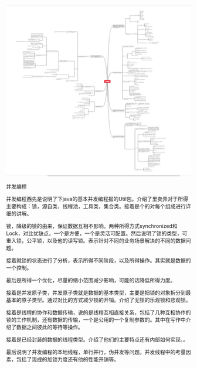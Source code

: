 

![image-20220509143840392](image-20220509143840392.png)

并发编程 

并发编程西先是说明了下java的基本并发编程报的Util包。介绍了里卖弄对于所得主要构成：锁，源自类，线程池，工具类，集合类。接着是个的对每个组成进行详细的讲解。

锁，降级的锁的由来，保证数据互相不影响。两种所得方式synchronized和Lock，对比优缺点，一个是方便，一个是灵活可配置。然后说明了锁的类型，可重入锁，公平锁，以及他的读写锁。表示针对不同的业务场景解决的不同的数据问题。

接着就锁的状态进行了分析，表示所得不同阶段，以及所得操作。其实就是数据的一个控制。

最后是所得一个优化，尽量的缩小范围减少影响，可能的话降低所得力度。



接着是并发原子类，并发原子类就是数据的基本类型，主要是把锁的对象拆分到最基本的原子类型。通过对比的方式减少锁的开销。介绍了无锁的乐观锁和悲观锁。



接着是线程的协作和数据传输，说的是线程互相直接关系，包括了几种互相协作的锁的工作机制，还有数据的传输，一个是公用的一个复制参数的。其中在写作中介绍了数据之间彼此的等待等操作。

接着是已经封装的数据的线程类型。介绍了他们的主要特点还有内部如何实现，。

最后说明了并发编程的本地线程，单行并行，伪并发等问题。并发线程中的考量因素，包括了现成的加锁力度还有他的性能开销等。